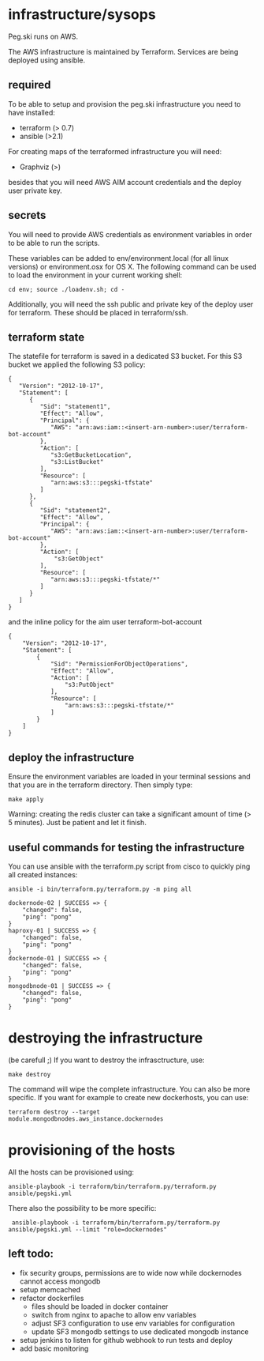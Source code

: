 # infrastructure/sysops

Peg.ski runs on AWS.

The AWS infrastructure is maintained by Terraform. Services are being deployed using ansible.

## required

To be able to setup and provision the peg.ski infrastructure you need to have installed:

*   terraform (> 0.7)
*   ansible (>2.1)

For creating maps of the terraformed infrastructure you will need:
*   Graphviz (>)

besides that you will need AWS AIM account credentials and the deploy user private key. 

## secrets
You will need to provide AWS credentials as environment variables in order to be able to run the scripts.

These variables can be added to env/environment.local (for all linux versions) or environment.osx for OS X. 
 The following command can be used to load the environment in your current working shell:
 
  ```
  cd env; source ./loadenv.sh; cd -
  ```

Additionally, you will need the ssh public and private key of the deploy user for terraform. These should be placed in terraform/ssh.

## terraform state
The statefile for terraform is saved in a dedicated S3 bucket.
For this S3 bucket we applied the following S3 policy:
```
{
   "Version": "2012-10-17",
   "Statement": [
      {
         "Sid": "statement1",
         "Effect": "Allow",
         "Principal": {
            "AWS": "arn:aws:iam::<insert-arn-number>:user/terraform-bot-account"
         },
         "Action": [
            "s3:GetBucketLocation",
            "s3:ListBucket"
         ],
         "Resource": [
            "arn:aws:s3:::pegski-tfstate"
         ]
      },
      {
         "Sid": "statement2",
         "Effect": "Allow",
         "Principal": {
            "AWS": "arn:aws:iam::<insert-arn-number>:user/terraform-bot-account"
         },
         "Action": [
             "s3:GetObject"
         ],
         "Resource": [
            "arn:aws:s3:::pegski-tfstate/*"
         ]
      }
   ]
}
```

and the inline policy for the aim user terraform-bot-account
```
{
    "Version": "2012-10-17",
    "Statement": [
        {
            "Sid": "PermissionForObjectOperations",
            "Effect": "Allow",
            "Action": [
                "s3:PutObject"
            ],
            "Resource": [
                "arn:aws:s3:::pegski-tfstate/*"
            ]
        }
    ]
}
```


## deploy the infrastructure 

Ensure the environment variables are loaded in your terminal sessions and that you are in the terraform directory.
Then simply type:
```
make apply
```

Warning: creating the redis cluster can take a significant amount of time (> 5 minutes). Just be patient and let it finish.

## useful commands for testing the infrastructure

You can use ansible with the terraform.py script from cisco to quickly ping all created instances:

```
ansible -i bin/terraform.py/terraform.py -m ping all

dockernode-02 | SUCCESS => {
    "changed": false, 
    "ping": "pong"
}
haproxy-01 | SUCCESS => {
    "changed": false, 
    "ping": "pong"
}
dockernode-01 | SUCCESS => {
    "changed": false, 
    "ping": "pong"
}
mongodbnode-01 | SUCCESS => {
    "changed": false, 
    "ping": "pong"
}

```

# destroying the infrastructure
(be carefull ;)
If you want to destroy the infrasctructure, use:
```
make destroy
```
The command will wipe the complete infrastructure. You can also be more specific. If you want for example to create new dockerhosts, you can use:
```
terraform destroy --target module.mongodbnodes.aws_instance.dockernodes
```


# provisioning of the hosts

All the hosts can be provisioned using: 

```
ansible-playbook -i terraform/bin/terraform.py/terraform.py ansible/pegski.yml
```

There also the possibility to be more specific:

```
 ansible-playbook -i terraform/bin/terraform.py/terraform.py ansible/pegski.yml --limit "role=dockernodes"
```

## left todo:
 
 * fix security groups, permissions are to wide now while dockernodes cannot access mongodb 
 * setup memcached 
 * refactor dockerfiles
    * files should be loaded in docker container
    * switch from nginx to apache to allow env variables
    * adjust SF3 configuration to use env variables for configuration
    * update SF3 mongodb settings to use dedicated mongodb instance 
 * setup jenkins to listen for github webhook to run tests and deploy
 * add basic monitoring
 
